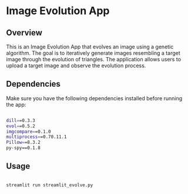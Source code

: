 # Image Evolution App

## Overview

This is an Image Evolution App that evolves an image using a genetic algorithm. The goal is to iteratively generate images resembling a target image through the evolution of triangles. The application allows users to upload a target image and observe the evolution process.

## Dependencies

Make sure you have the following dependencies installed before running the app:

```bash 

dill==0.3.3
evol==0.5.2
imgcompare==0.1.0
multiprocess==0.70.11.1
Pillow==8.3.2
py-spy==0.1.8


```

## Usage 

``` bash 

streamlit run streamlit_evolve.py

```


